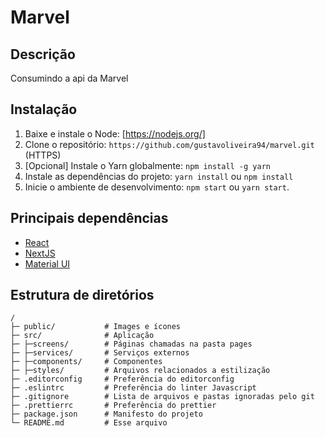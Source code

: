 # Marvel

## Descrição

Consumindo a api da Marvel

## Instalação

1. Baixe e instale o Node: [https://nodejs.org/]
2. Clone o repositório: `https://github.com/gustavoliveira94/marvel.git` (HTTPS)
3. \[Opcional\] Instale o Yarn globalmente: `npm install -g yarn`
4. Instale as dependências do projeto: `yarn install` ou `npm install`
5. Inicie o ambiente de desenvolvimento: `npm start` ou `yarn start`.

## Principais dependências

- [React](https://reactjs.org/)
- [NextJS](https://nextjs.org/)
- [Material UI](https://material-ui.com/pt)

## Estrutura de diretórios

```
/
├─ public/           # Images e ícones
├─ src/              # Aplicação
├─ ├─screens/        # Páginas chamadas na pasta pages
├─ ├─services/       # Serviços externos
├─ ├─components/     # Componentes
├─ ├─styles/         # Arquivos relacionados a estilização
├─ .editorconfig     # Preferência do editorconfig
├─ .eslintrc         # Preferência do linter Javascript
├─ .gitignore        # Lista de arquivos e pastas ignoradas pelo git
├─ .prettierrc       # Preferência do prettier
├─ package.json      # Manifesto do projeto
└─ README.md         # Esse arquivo
```
